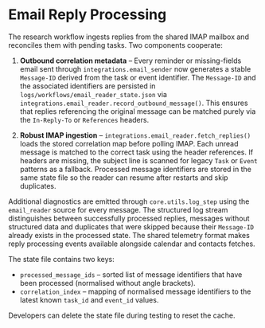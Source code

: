 # Email Reply Processing

The research workflow ingests replies from the shared IMAP mailbox and
reconciles them with pending tasks.  Two components cooperate:

1. **Outbound correlation metadata** – Every reminder or missing-fields
   email sent through `integrations.email_sender` now generates a stable
   ``Message-ID`` derived from the task or event identifier.  The
   ``Message-ID`` and the associated identifiers are persisted in
   ``logs/workflows/email_reader_state.json`` via
   `integrations.email_reader.record_outbound_message()`.  This ensures
   that replies referencing the original message can be matched purely via
   the ``In-Reply-To`` or ``References`` headers.

2. **Robust IMAP ingestion** – `integrations.email_reader.fetch_replies()`
   loads the stored correlation map before polling IMAP.  Each unread
   message is matched to the correct task using the header references.  If
   headers are missing, the subject line is scanned for legacy ``Task`` or
   ``Event`` patterns as a fallback.  Processed message identifiers are
   stored in the same state file so the reader can resume after restarts
   and skip duplicates.

Additional diagnostics are emitted through ``core.utils.log_step`` using the
``email_reader`` source for every message.  The structured log stream
distinguishes between successfully processed replies, messages without
structured data and duplicates that were skipped because their
``Message-ID`` already exists in the processed state.  The shared telemetry
format makes reply processing events available alongside calendar and contacts
fetches.

The state file contains two keys:

- ``processed_message_ids`` – sorted list of message identifiers that have
  been processed (normalised without angle brackets).
- ``correlation_index`` – mapping of normalised message identifiers to the
  latest known ``task_id`` and ``event_id`` values.

Developers can delete the state file during testing to reset the cache.
